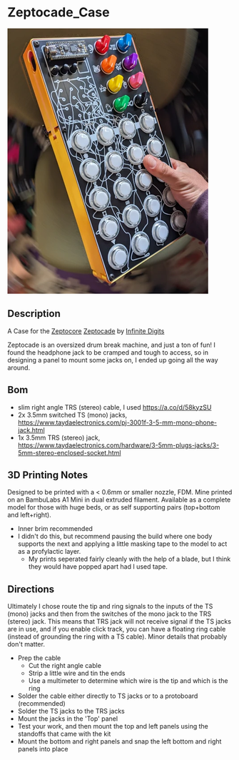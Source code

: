 # Zeptocade_Case
![Animation of the Zeptocade Case, showing different angles, mounted jacks, and acces holes](/assets/images/zeptoCaseAni.webp)
## Description
A Case for the [Zeptocore](https://zeptocore.com/) [Zeptocade](https://zeptocore.com/#zeptocade) by [Infinite Digits](https://infinitedigits.co/wares/)

Zeptocade is an oversized drum break machine, and just a ton of fun! I found the headphone jack to be cramped and tough to access, so in designing a panel to mount some jacks on, I ended up going all the way around. 

## Bom
- slim right angle TRS (stereo) cable, I used https://a.co/d/58kyzSU
- 2x 3.5mm switched TS (mono) jacks, https://www.taydaelectronics.com/pj-3001f-3-5-mm-mono-phone-jack.html
- 1x 3.5mm TRS (stereo) jack, https://www.taydaelectronics.com/hardware/3-5mm-plugs-jacks/3-5mm-stereo-enclosed-socket.html

## 3D Printing Notes
Designed to be printed with a < 0.6mm or smaller nozzle, FDM. Mine printed on an BambuLabs A1 Mini in dual extruded filament.
Available as a complete model for those with huge beds, or as self supporting pairs (top+bottom and left+right).
- Inner brim recommended
- I didn't do this, but recommend pausing the build where one body supports the next and applying a little masking tape to the model to act as a profylactic layer.
  - My prints seperated fairly cleanly with the help of a blade, but I think they would have popped apart had I used tape.

## Directions
Ultimately I chose route the tip and ring signals to the inputs of the TS (mono) jacks and then from the switches of the mono jack to the TRS (stereo) jack. This means that TRS jack will not receive signal if the TS jacks are in use, and if you enable click track, you can have a floating ring cable (instead of grounding the ring with a TS cable). Minor details that probably don't matter.
- Prep the cable
  - Cut the right angle cable
  - Strip a little wire and tin the ends
  - Use a multimeter to determine which wire is the tip and which is the ring
- Solder the cable either directly to TS jacks or to a protoboard (recommended)
- Solder the TS jacks to the TRS jacks
- Mount the jacks in the 'Top' panel
- Test your work, and then mount the top and left panels using the standoffs that came with the kit
- Mount the bottom and right panels and snap the left bottom and right panels into place
